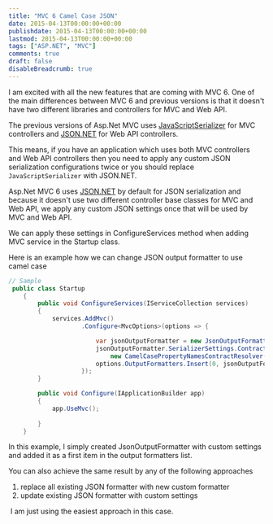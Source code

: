 ```yaml
---
title: "MVC 6 Camel Case JSON"
date: 2015-04-13T00:00:00+00:00
publishdate: 2015-04-13T00:00:00+00:00
lastmod: 2015-04-13T00:00:00+00:00
tags: ["ASP.NET", "MVC"]
comments: true
draft: false
disableBreadcrumb: true
---
```


<p>I am excited with all the new features that are coming with MVC 6. One of the main differences between MVC 6 and previous versions is that it doesn't have two different libraries and controllers for MVC and Web <!-- more -->API.&nbsp;</p>
<p>The previous versions of Asp.Net MVC uses <a href="https://msdn.microsoft.com/en-us/library/system.web.script.serialization.javascriptserializer(v=vs.110).aspx" target="_blank">JavaScriptSerializer</a>&nbsp;for MVC controllers and <a href="http://www.newtonsoft.com/json" target="_blank">JSON.NET</a>&nbsp;for Web API controllers.</p>

This means, if you have an application which uses both MVC controllers and Web API controllers then you need to apply any custom JSON serialization configurations twice or you&nbsp;should&nbsp;replace `JavaScriptSerializer` with JSON.NET.

<p>Asp.Net MVC 6 uses <a href="http://www.newtonsoft.com/json" target="_blank">JSON.NET</a>&nbsp;by default for JSON serialization and because it doesn't use two different controller base classes for MVC and Web API, we apply any custom JSON&nbsp;settings once that will be used by MVC and Web API.</p>
<p>We can apply these settings in ConfigureServices method when adding MVC service in the&nbsp;Startup class.</p>
<p>Here is an example how we can change JSON output formatter to use camel case</p>

```cs
// Sample
 public class Startup
    {
        public void ConfigureServices(IServiceCollection services)
        {
			services.AddMvc()
					.Configure<MvcOptions>(options => {

						var jsonOutputFormatter = new JsonOutputFormatter();
						jsonOutputFormatter.SerializerSettings.ContractResolver =
							new CamelCasePropertyNamesContractResolver();
						options.OutputFormatters.Insert(0, jsonOutputFormatter);
					});
        }

        public void Configure(IApplicationBuilder app)
        {
			app.UseMvc();
				
        }
    }
```

<p>In this example, I simply created JsonOutputFormatter with custom settings and added it as a first item in the output formatters list.</p>
<p>You can also achieve the same result&nbsp;by any of the following approaches</p>
<ol>
<li>replace all&nbsp;existing JSON formatter with new custom formatter</li>
<li>update existing JSON formatter with custom settings</li>
</ol>
<p>&nbsp;I am just using the easiest approach in this case.</p>